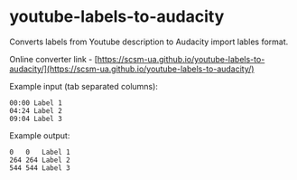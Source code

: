 # youtube-labels-to-audacity

Converts labels from Youtube description to Audacity import lables format.

Online converter link - [https://scsm-ua.github.io/youtube-labels-to-audacity/](https://scsm-ua.github.io/youtube-labels-to-audacity/)

Example input (tab separated columns):

```
00:00 Label 1
04:24 Label 2
09:04 Label 3
```

Example output: 

```
0	0	Label 1
264	264	Label 2
544	544	Label 3
```
